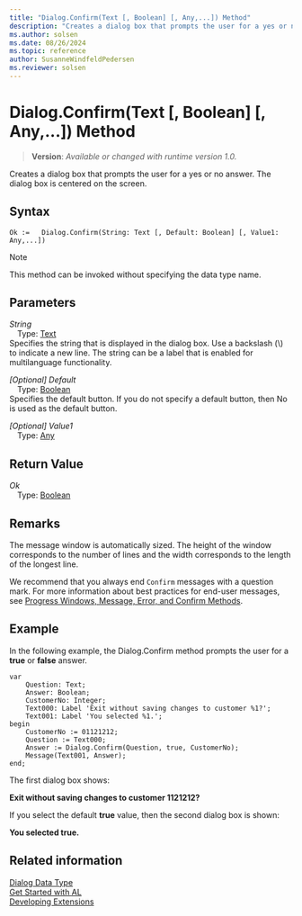 ```yaml
---
title: "Dialog.Confirm(Text [, Boolean] [, Any,...]) Method"
description: "Creates a dialog box that prompts the user for a yes or no answer."
ms.author: solsen
ms.date: 08/26/2024
ms.topic: reference
author: SusanneWindfeldPedersen
ms.reviewer: solsen
---
```

[//]: # (START>DO_NOT_EDIT)
[//]: # (IMPORTANT:Do not edit any of the content between here and the END>DO_NOT_EDIT.)
[//]: # (Any modifications should be made in the .xml files in the ModernDev repo.)
# Dialog.Confirm(Text [, Boolean] [, Any,...]) Method
> **Version**: _Available or changed with runtime version 1.0._

Creates a dialog box that prompts the user for a yes or no answer. The dialog box is centered on the screen.


## Syntax
```AL
Ok :=   Dialog.Confirm(String: Text [, Default: Boolean] [, Value1: Any,...])
```
> [!NOTE]
> This method can be invoked without specifying the data type name.
## Parameters
*String*  
&emsp;Type: [Text](../text/text-data-type.md)  
Specifies the string that is displayed in the dialog box. Use a backslash (\\) to indicate a new line. The string can be a label that is enabled for multilanguage functionality.  

*[Optional] Default*  
&emsp;Type: [Boolean](../boolean/boolean-data-type.md)  
Specifies the default button. If you do not specify a default button, then No is used as the default button.  

*[Optional] Value1*  
&emsp;Type: [Any](../any/any-data-type.md)  
  


## Return Value
*Ok*  
&emsp;Type: [Boolean](../boolean/boolean-data-type.md)  



[//]: # (IMPORTANT: END>DO_NOT_EDIT)

## Remarks  

The message window is automatically sized. The height of the window corresponds to the number of lines and the width corresponds to the length of the longest line.  

We recommend that you always end `Confirm` messages with a question mark. For more information about best practices for end-user messages, see [Progress Windows, Message, Error, and Confirm Methods](../../devenv-progress-windows-message-error-and-confirm-methods.md).  

## Example

In the following example, the Dialog.Confirm method prompts the user for a **true** or **false** answer. 

```al
var
    Question: Text;
    Answer: Boolean;
    CustomerNo: Integer;
    Text000: Label 'Exit without saving changes to customer %1?';
    Text001: Label 'You selected %1.';
begin
    CustomerNo := 01121212;  
    Question := Text000;  
    Answer := Dialog.Confirm(Question, true, CustomerNo);  
    Message(Text001, Answer);  
end;
```  

The first dialog box shows:  

**Exit without saving changes to customer 1121212?**  

If you select the default **true** value, then the second dialog box is shown:  

**You selected true.**  


## Related information
[Dialog Data Type](dialog-data-type.md)  
[Get Started with AL](../../devenv-get-started.md)  
[Developing Extensions](../../devenv-dev-overview.md)